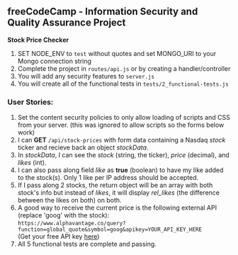 **freeCodeCamp** - Information Security and Quality Assurance Project
------

**Stock Price Checker**

1) SET NODE_ENV to `test` without quotes and set MONGO_URI to your Mongo connection string
2) Complete the project in `routes/api.js` or by creating a handler/controller
3) You will add any security features to `server.js`
4) You will create all of the functional tests in `tests/2_functional-tests.js`

### User Stories:

1. Set the content security policies to only allow loading of scripts and CSS from your server. (this was ignored to allow scripts so the forms below work)
2. I can **GET** `/api/stock-prices` with form data containing a Nasdaq _stock_ ticker and recieve back an object _stockData_.
3. In _stockData_, I can see the _stock_ (string, the ticker), _price_ (decimal), and _likes_ (int).
4. I can also pass along field _like_ as **true** (boolean) to have my like added to the stock(s). Only 1 like per IP address should be accepted.
5. If I pass along 2 stocks, the return object will be an array with both stock's info but instead of _likes_, it will display _rel\_likes_ (the difference between the likes on both) on both.
6. A good way to receive the current price is the following external API (replace 'goog' with the stock):\
	`https://www.alphavantage.co/query?function=global_quote&symbol=goog&apikey=YOUR_API_KEY_HERE`\
	(Get your free API key [here](https://www.alphavantage.co/support/#api-key))
7. All 5 functional tests are complete and passing.